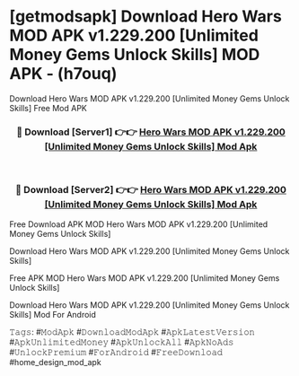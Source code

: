 # [getmodsapk] Download Hero Wars MOD APK v1.229.200 [Unlimited Money Gems Unlock Skills] MOD APK - (h7ouq)
Download Hero Wars MOD APK v1.229.200 [Unlimited Money Gems Unlock Skills] Free Mod APK

<div align="center">
<h3>🔴 Download [Server1] 👉👉 <a href="https://apk-comot.site?title=Hero_Wars_MOD_APK_v1.229.200_[Unlimited_Money_Gems_Unlock_Skills]">Hero Wars MOD APK v1.229.200 [Unlimited Money Gems Unlock Skills] Mod Apk</a></h3><br>

<h3>🔴 Download [Server2] 👉👉 <a href="https://apk-comot.site?title=Hero_Wars_MOD_APK_v1.229.200_[Unlimited_Money_Gems_Unlock_Skills]">Hero Wars MOD APK v1.229.200 [Unlimited Money Gems Unlock Skills] Mod Apk</a></h3>
</div>


Free Download APK MOD Hero Wars MOD APK v1.229.200 [Unlimited Money Gems Unlock Skills]

Download Hero Wars MOD APK v1.229.200 [Unlimited Money Gems Unlock Skills] 

Free APK MOD Hero Wars MOD APK v1.229.200 [Unlimited Money Gems Unlock Skills] 

Download Hero Wars MOD APK v1.229.200 [Unlimited Money Gems Unlock Skills] Mod For Android

𝚃𝚊𝚐𝚜: #𝙼𝚘𝚍𝙰𝚙𝚔 #𝙳𝚘𝚠𝚗𝚕𝚘𝚊𝚍𝙼𝚘𝚍𝙰𝚙𝚔 #𝙰𝚙𝚔𝙻𝚊𝚝𝚎𝚜𝚝𝚅𝚎𝚛𝚜𝚒𝚘𝚗 #𝙰𝚙𝚔𝚄𝚗𝚕𝚒𝚖𝚒𝚝𝚎𝚍𝙼𝚘𝚗𝚎𝚢 #𝙰𝚙𝚔𝚄𝚗𝚕𝚘𝚌𝚔𝙰𝚕𝚕 #𝙰𝚙𝚔𝙽𝚘𝙰𝚍𝚜 #𝚄𝚗𝚕𝚘𝚌𝚔𝙿𝚛𝚎𝚖𝚒𝚞𝚖 #𝙵𝚘𝚛𝙰𝚗𝚍𝚛𝚘𝚒𝚍 #𝙵𝚛𝚎𝚎𝙳𝚘𝚠𝚗𝚕𝚘𝚊𝚍 #home_design_mod_apk